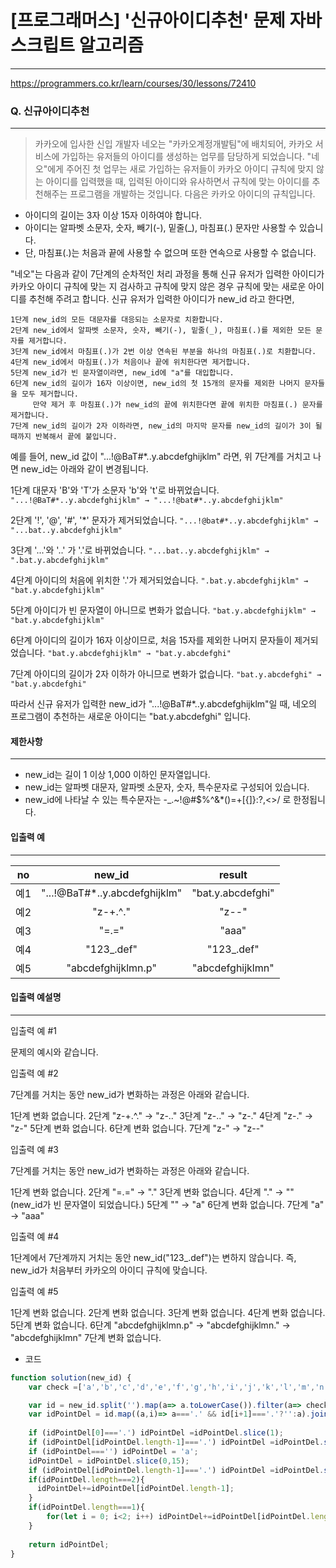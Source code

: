 # [프로그래머스] '신규아이디추천' 문제 자바스크립트 알고리즘
-------
https://programmers.co.kr/learn/courses/30/lessons/72410
### Q. 신규아이디추천
-----

> 카카오에 입사한 신입 개발자 네오는 "카카오계정개발팀"에 배치되어, 카카오 서비스에 가입하는 유저들의 아이디를 생성하는 업무를 담당하게 되었습니다. "네오"에게 주어진 첫 업무는 새로 가입하는 유저들이 카카오 아이디 규칙에 맞지 않는 아이디를 입력했을 때, 입력된 아이디와 유사하면서 규칙에 맞는 아이디를 추천해주는 프로그램을 개발하는 것입니다.
다음은 카카오 아이디의 규칙입니다.

* 아이디의 길이는 3자 이상 15자 이하여야 합니다.
* 아이디는 알파벳 소문자, 숫자, 빼기(-), 밑줄(_), 마침표(.) 문자만 사용할 수 있습니다.
* 단, 마침표(.)는 처음과 끝에 사용할 수 없으며 또한 연속으로 사용할 수 없습니다.

"네오"는 다음과 같이 7단계의 순차적인 처리 과정을 통해 신규 유저가 입력한 아이디가 카카오 아이디 규칙에 맞는 지 검사하고 규칙에 맞지 않은 경우 규칙에 맞는 새로운 아이디를 추천해 주려고 합니다.
신규 유저가 입력한 아이디가 new_id 라고 한다면,

```
1단계 new_id의 모든 대문자를 대응되는 소문자로 치환합니다.
2단계 new_id에서 알파벳 소문자, 숫자, 빼기(-), 밑줄(_), 마침표(.)를 제외한 모든 문자를 제거합니다.
3단계 new_id에서 마침표(.)가 2번 이상 연속된 부분을 하나의 마침표(.)로 치환합니다.
4단계 new_id에서 마침표(.)가 처음이나 끝에 위치한다면 제거합니다.
5단계 new_id가 빈 문자열이라면, new_id에 "a"를 대입합니다.
6단계 new_id의 길이가 16자 이상이면, new_id의 첫 15개의 문자를 제외한 나머지 문자들을 모두 제거합니다.
     만약 제거 후 마침표(.)가 new_id의 끝에 위치한다면 끝에 위치한 마침표(.) 문자를 제거합니다.
7단계 new_id의 길이가 2자 이하라면, new_id의 마지막 문자를 new_id의 길이가 3이 될 때까지 반복해서 끝에 붙입니다.
```
예를 들어, new_id 값이 "...!@BaT#*..y.abcdefghijklm" 라면, 위 7단계를 거치고 나면 new_id는 아래와 같이 변경됩니다.

1단계 대문자 'B'와 'T'가 소문자 'b'와 't'로 바뀌었습니다.
```"...!@BaT#*..y.abcdefghijklm" → "...!@bat#*..y.abcdefghijklm"```

2단계 '!', '@', '#', '*' 문자가 제거되었습니다.
```"...!@bat#*..y.abcdefghijklm" → "...bat..y.abcdefghijklm"```

3단계 '...'와 '..' 가 '.'로 바뀌었습니다.
```"...bat..y.abcdefghijklm" → ".bat.y.abcdefghijklm"```

4단계 아이디의 처음에 위치한 '.'가 제거되었습니다.
```".bat.y.abcdefghijklm" → "bat.y.abcdefghijklm"```

5단계 아이디가 빈 문자열이 아니므로 변화가 없습니다.
```"bat.y.abcdefghijklm" → "bat.y.abcdefghijklm"```

6단계 아이디의 길이가 16자 이상이므로, 처음 15자를 제외한 나머지 문자들이 제거되었습니다.
```"bat.y.abcdefghijklm" → "bat.y.abcdefghi"```

7단계 아이디의 길이가 2자 이하가 아니므로 변화가 없습니다.
```"bat.y.abcdefghi" → "bat.y.abcdefghi"```

따라서 신규 유저가 입력한 new_id가 "...!@BaT#*..y.abcdefghijklm"일 때, 네오의 프로그램이 추천하는 새로운 아이디는 "bat.y.abcdefghi" 입니다.

#### 제한사항 
---
* new_id는 길이 1 이상 1,000 이하인 문자열입니다.
* new_id는 알파벳 대문자, 알파벳 소문자, 숫자, 특수문자로 구성되어 있습니다.
* new_id에 나타날 수 있는 특수문자는 -_.~!@#$%^&*()=+[{]}:?,<>/ 로 한정됩니다.

#### 입출력 예  
----
|no|new_id|result|
|:---:|:---:|:---:|
|예1|	"...!@BaT#*..y.abcdefghijklm"|	"bat.y.abcdefghi"|
|예2|	"z-+.^."|	"z--"|
|예3|	"=.="|	"aaa"|
|예4|	"123_.def"|	"123_.def"|
|예5|"abcdefghijklmn.p"	|"abcdefghijklmn"|
#### 입출력 예설명
---
입출력 예 #1

문제의 예시와 같습니다.

입출력 예 #2

7단계를 거치는 동안 new_id가 변화하는 과정은 아래와 같습니다.

1단계 변화 없습니다.
2단계 "z-+.^." → "z-.."
3단계 "z-.." → "z-."
4단계 "z-." → "z-"
5단계 변화 없습니다.
6단계 변화 없습니다.
7단계 "z-" → "z--"

입출력 예 #3

7단계를 거치는 동안 new_id가 변화하는 과정은 아래와 같습니다.

1단계 변화 없습니다.
2단계 "=.=" → "."
3단계 변화 없습니다.
4단계 "." → "" (new_id가 빈 문자열이 되었습니다.)
5단계 "" → "a"
6단계 변화 없습니다.
7단계 "a" → "aaa"

입출력 예 #4

1단계에서 7단계까지 거치는 동안 new_id("123_.def")는 변하지 않습니다. 즉, new_id가 처음부터 카카오의 아이디 규칙에 맞습니다.

입출력 예 #5

1단계 변화 없습니다.
2단계 변화 없습니다.
3단계 변화 없습니다.
4단계 변화 없습니다.
5단계 변화 없습니다.
6단계 "abcdefghijklmn.p" → "abcdefghijklmn." → "abcdefghijklmn"
7단계 변화 없습니다.

* 코드 
```js
function solution(new_id) {
    var check =['a','b','c','d','e','f','g','h','i','j','k','l','m','n','o','p','q','r','s','t','u','v','w','x','y','z','-','_','.','1','2','3','4','5','6','7','8','9','0']; // 2단계를 통과하기 위한 배열 생성

    var id = new_id.split('').map(a=> a.toLowerCase()).filter(a=> check.includes(a));  // 소문자로 바꾸고 필요없는 문자 제거 
    var idPointDel = id.map((a,i)=> a==='.' && id[i+1]==='.'?'':a).join('');  // 중복되는 '.' 제거 
    
    if (idPointDel[0]==='.') idPointDel =idPointDel.slice(1);
    if (idPointDel[idPointDel.length-1]==='.') idPointDel =idPointDel.slice(0,-1);
    if (idPointDel==='') idPointDel = 'a';
    idPointDel = idPointDel.slice(0,15);
    if (idPointDel[idPointDel.length-1]==='.') idPointDel =idPointDel.slice(0,-1);
    if(idPointDel.length===2){
      idPointDel+=idPointDel[idPointDel.length-1];
    }
    if(idPointDel.length===1){
        for(let i = 0; i<2; i++) idPointDel+=idPointDel[idPointDel.length-1];
    }
    
    return idPointDel;
}
   
``` 


